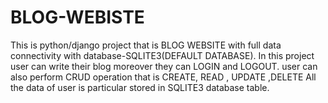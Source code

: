 <h1> BLOG-WEBISTE </h1>
This is python/django project that is BLOG WEBSITE with full data connectivity with database-SQLITE3(DEFAULT DATABASE).
In this project user can write their blog moreover they can LOGIN and LOGOUT.
user can also perform CRUD operation that is CREATE, READ , UPDATE ,DELETE
All the data of user is particular stored in SQLITE3 database table.
